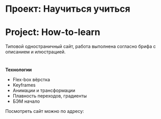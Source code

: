 # Проект: Научиться учиться 
# Project: How-to-learn 

Типовой одностраничный сайт, работа выполнена согласно брифа с описанием и илюстрацией.  
#

**Технологии**

* Flex-box вёрстка
* Keyframes
* Анимации и трансформации
* Плавность переходов, градиенты
* БЭМ начало

Посмотреть сайт можно по адресу: 
